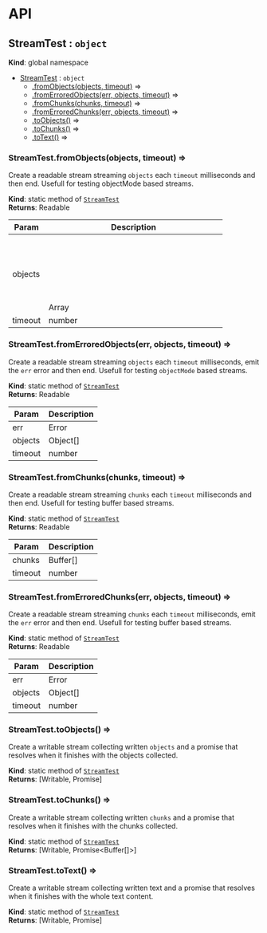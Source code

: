 # API
<a name="StreamTest"></a>

## StreamTest : <code>object</code>
**Kind**: global namespace  

* [StreamTest](#StreamTest) : <code>object</code>
    * [.fromObjects(objects, timeout)](#StreamTest.fromObjects) ⇒
    * [.fromErroredObjects(err, objects, timeout)](#StreamTest.fromErroredObjects) ⇒
    * [.fromChunks(chunks, timeout)](#StreamTest.fromChunks) ⇒
    * [.fromErroredChunks(err, objects, timeout)](#StreamTest.fromErroredChunks) ⇒
    * [.toObjects()](#StreamTest.toObjects) ⇒
    * [.toChunks()](#StreamTest.toChunks) ⇒
    * [.toText()](#StreamTest.toText) ⇒

<a name="StreamTest.fromObjects"></a>

### StreamTest.fromObjects(objects, timeout) ⇒
Create a readable stream streaming `objects` each
 `timeout` milliseconds and then end. Usefull for
 testing objectMode based streams.

**Kind**: static method of [<code>StreamTest</code>](#StreamTest)  
**Returns**: Readable  

| Param | Description |
| --- | --- |
| objects | Array<Object> |
| timeout | number |

<a name="StreamTest.fromErroredObjects"></a>

### StreamTest.fromErroredObjects(err, objects, timeout) ⇒
Create a readable stream streaming `objects` each
 `timeout` milliseconds, emit the `err` error and
 then end. Usefull for testing `objectMode` based
 streams.

**Kind**: static method of [<code>StreamTest</code>](#StreamTest)  
**Returns**: Readable  

| Param | Description |
| --- | --- |
| err | Error |
| objects | Object[] |
| timeout | number |

<a name="StreamTest.fromChunks"></a>

### StreamTest.fromChunks(chunks, timeout) ⇒
Create a readable stream streaming `chunks` each
 `timeout` milliseconds and then end. Usefull for
 testing buffer based streams.

**Kind**: static method of [<code>StreamTest</code>](#StreamTest)  
**Returns**: Readable  

| Param | Description |
| --- | --- |
| chunks | Buffer[] |
| timeout | number |

<a name="StreamTest.fromErroredChunks"></a>

### StreamTest.fromErroredChunks(err, objects, timeout) ⇒
Create a readable stream streaming `chunks` each
 `timeout` milliseconds, emit the `err` error and
 then end. Usefull for testing buffer based streams.

**Kind**: static method of [<code>StreamTest</code>](#StreamTest)  
**Returns**: Readable  

| Param | Description |
| --- | --- |
| err | Error |
| objects | Object[] |
| timeout | number |

<a name="StreamTest.toObjects"></a>

### StreamTest.toObjects() ⇒
Create a writable stream collecting written `objects`
 and a promise that resolves when it finishes with
 the objects collected.

**Kind**: static method of [<code>StreamTest</code>](#StreamTest)  
**Returns**: [Writable, Promise<Object>]  
<a name="StreamTest.toChunks"></a>

### StreamTest.toChunks() ⇒
Create a writable stream collecting written `chunks`
 and a promise that resolves when it finishes with
 the chunks collected.

**Kind**: static method of [<code>StreamTest</code>](#StreamTest)  
**Returns**: [Writable, Promise<Buffer[]>]  
<a name="StreamTest.toText"></a>

### StreamTest.toText() ⇒
Create a writable stream collecting written text
 and a promise that resolves when it finishes with
 the whole text content.

**Kind**: static method of [<code>StreamTest</code>](#StreamTest)  
**Returns**: [Writable, Promise<string>]  
